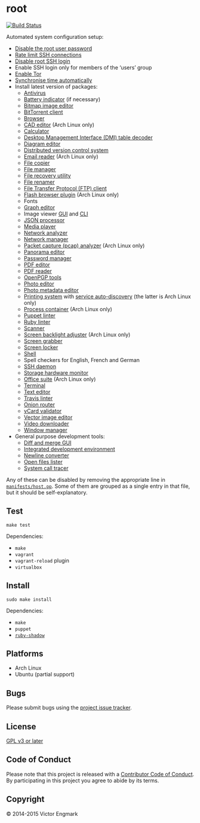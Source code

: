 root
====

[![Build Status](https://travis-ci.org/l0b0/root.svg)](https://travis-ci.org/l0b0/root)

Automated system configuration setup:

- [Disable the root user password](https://wiki.archlinux.org/index.php/sudo#Disable_root_login)
- [Rate limit SSH connections](https://wiki.archlinux.org/index.php/Uncomplicated_Firewall)
- [Disable root SSH login](http://www.howtogeek.com/howto/linux/security-tip-disable-root-ssh-login-on-linux/)
- Enable SSH login only for members of the ‘users’ group
- [Enable Tor](https://wiki.archlinux.org/index.php/tor)
- [Synchronise time automatically](https://wiki.archlinux.org/index.php/Network_Time_Protocol_daemon)
- Install latest version of packages:
    - [Antivirus](http://www.clamav.net/)
    - [Battery indicator](https://github.com/valr/cbatticon/) (if necessary)
    - [Bitmap image editor](http://www.gimp.org/)
    - [BitTorrent client](http://www.transmissionbt.com/)
    - [Browser](https://www.mozilla.org/firefox)
    - [CAD editor](http://www.openscad.org/) (Arch Linux only)
    - [Calculator](https://www.gnu.org/software/bc/)
    - [Desktop Management Interface (DMI) table decoder](http://www.nongnu.org/dmidecode/)
    - [Diagram editor](http://dia-installer.de/)
    - [Distributed version control system](http://git-scm.com/)
    - [Email reader](https://www.mozilla.org/en-GB/thunderbird/) (Arch Linux only)
    - [File copier](http://rsync.samba.org/)
    - [File manager](http://wiki.lxde.org/en/PCManFM)
    - [File recovery utility](http://extundelete.sourceforge.net/)
    - [File renamer](http://search.cpan.org/~pederst/rename/)
    - [File Transfer Protocol (FTP) client](https://filezilla-project.org/)
    - [Flash browser plugin](https://get.adobe.com/flashplayer/) (Arch Linux only)
    - Fonts
    - [Graph editor](http://www.graphviz.org/)
    - Image viewer [GUI](https://wiki.gnome.org/Apps/EyeOfGnome) and [CLI](http://feh.finalrewind.org/)
    - [JSON processor](https://stedolan.github.io/jq/)
    - [Media player](https://www.videolan.org/vlc/)
    - [Network analyzer](http://netcat.sourceforge.net/)
    - [Network manager](https://launchpad.net/wicd)
    - [Packet capture (pcap) analyzer](https://www.wireshark.org/) (Arch Linux only)
    - [Panorama editor](http://hugin.sourceforge.net/)
    - [Password manager](https://www.keepassx.org/)
    - [PDF editor](http://xournal.sourceforge.net/)
    - [PDF reader](https://wiki.gnome.org/Apps/Evince)
    - [OpenPGP tools](https://www.gnupg.org/)
    - [Photo editor](https://www.digikam.org/)
    - [Photo metadata editor](http://www.sentex.net/~mwandel/jhead/)
    - [Printing system](https://www.cups.org/) with [service auto-discovery](http://avahi.org/) (the latter is Arch Linux only)
    - [Process container](https://www.docker.com/) (Arch Linux only)
    - [Puppet linter](http://puppet-lint.com/)
    - [Ruby linter](https://github.com/troessner/reek)
    - [Scanner](https://launchpad.net/simple-scan)
    - [Screen backlight adjuster](http://www.x.org/wiki/UserDocumentation/GettingStarted/) (Arch Linux only)
    - [Screen grabber](http://freecode.com/projects/scrot)
    - [Screen locker](http://tools.suckless.org/slock/)
    - [Shell](https://www.gnu.org/software/bash/)
    - Spell checkers for English, French and German
    - [SSH daemon](http://www.openssh.com/)
    - [Storage hardware monitor](https://www.smartmontools.org/)
    - [Office suite](http://www.libreoffice.org/) (Arch Linux only)
    - [Terminal](http://invisible-island.net/xterm/)
    - [Text editor](http://www.vim.org/)
    - [Travis linter](https://github.com/travis-ci/travis-yaml)
    - [Onion router](https://www.torproject.org/)
    - [vCard validator](https://github.com/l0b0/vcard/)
    - [Vector image editor](https://inkscape.org/)
    - [Video downloader](https://rg3.github.io/youtube-dl/)
    - [Window manager](http://awesome.naquadah.org/)
- General purpose development tools:
    - [Diff and merge GUI](http://kdiff3.sourceforge.net/)
    - [Integrated development environment](https://www.jetbrains.com/idea/)
    - [Newline converter](http://dos2unix.sourceforge.net/)
    - [Open files lister](http://people.freebsd.org/~abe/)
    - [System call tracer](http://sourceforge.net/projects/strace/)

Any of these can be disabled by removing the appropriate line in [`manifests/host.pp`](manifests/host.pp). Some of them are grouped as a single entry in that file, but it should be self-explanatory.

Test
----

    make test

Dependencies:

- `make`
- `vagrant`
- `vagrant-reload` plugin
- `virtualbox`

Install
-------

    sudo make install

Dependencies:

- `make`
- `puppet`
- [`ruby-shadow`](https://unix.stackexchange.com/questions/165333/how-to-get-non-zero-exit-code-from-puppet-when-configuration-cannot-be-applied)

Platforms
---------

- Arch Linux
- Ubuntu (partial support)

Bugs
----

Please submit bugs using the [project issue tracker](https://github.com/l0b0/root/issues).

License
-------

[GPL v3 or later](LICENSE)

Code of Conduct
---------------

Please note that this project is released with a [Contributor Code of Conduct](CODE_OF_CONDUCT.md). By participating in this project you agree to abide by its terms.

Copyright
---------

© 2014-2015 Victor Engmark
